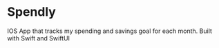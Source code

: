 # Spendly
IOS App that tracks my spending and savings goal for each month. Built with Swift and SwiftUI
